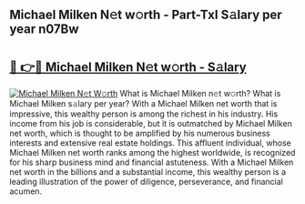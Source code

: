 ## Michael Milken N𝚎t w𝚘rth - Part-TxI S𝚊lary per year n07Bw

# <h2><a href="http://gc23zp.nevu.top/?p=Michael+Milken">🔗 👉🔴 Michael Milken N𝚎t w𝚘rth - S𝚊lary</a></h2>

[![Michael Milken N𝚎t W𝚘rth](https://i.imgur.com/Oavwk0R.jpeg)](http://gc23zp.nevu.top/?p=Michael+Milken)
What is Michael Milken n𝚎t w𝚘rth? What is Michael Milken s𝚊lary per year?
With a Michael Milken net worth that is impressive, this wealthy person is among the richest in his industry. His income from his job is considerable, but it is outmatched by Michael Milken net worth, which is thought to be amplified by his numerous business interests and extensive real estate holdings. This affluent individual, whose Michael Milken net worth ranks among the highest worldwide, is recognized for his sharp business mind and financial astuteness. With a Michael Milken net worth in the billions and a substantial income, this wealthy person is a leading illustration of the power of diligence, perseverance, and financial acumen.
